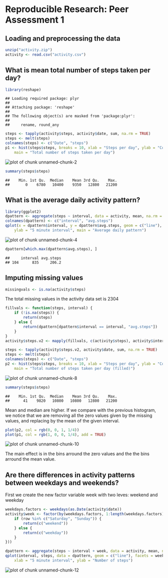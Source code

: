 # Reproducible Research: Peer Assessment 1


## Loading and preprocessing the data


```r
unzip("activity.zip")
activity <- read.csv("activity.csv")
```


## What is mean total number of steps taken per day?


```r
library(reshape)
```

```
## Loading required package: plyr
## 
## Attaching package: 'reshape'
## 
## The following object(s) are masked from 'package:plyr':
## 
##     rename, round_any
```

```r
steps <- tapply(activity$steps, activity$date, sum, na.rm = TRUE)
steps <- melt(steps)
colnames(steps) <- c("Date", "steps")
p1 <- hist(steps$steps, breaks = 10, xlab = "Steps per day", ylab = "Count", 
    main = "Total number of steps taken per day")
```

![plot of chunk unnamed-chunk-2](figure/unnamed-chunk-2.png) 



```r
summary(steps$steps)
```

```
##    Min. 1st Qu.  Median    Mean 3rd Qu.    Max. 
##       0    6780   10400    9350   12800   21200
```


## What is the average daily activity pattern?


```r
library(ggplot2)
dpattern <- aggregate(steps ~ interval, data = activity, mean, na.rm = TRUE)
colnames(dpattern) <- c("interval", "avg.steps")
qplot(x = dpattern$interval, y = dpattern$avg.steps, geom = c("line"), xlab = "Average number of steps", 
    ylab = "5 minute interval", main = "Average daily pattern")
```

![plot of chunk unnamed-chunk-4](figure/unnamed-chunk-4.png) 


```r
dpattern[which.max(dpattern$avg.steps), ]
```

```
##     interval avg.steps
## 104      835     206.2
```

## Imputing missing values


```r
missingvals <- is.na(activity$steps)
```

The total missing values in the activity data set is 2304


```r
fillvals <- function(steps, interval) {
    if (!is.na(steps)) {
        return(steps)
    } else {
        return(dpattern[dpattern$interval == interval, "avg.steps"])
    }
}
activity$steps.v2 <- mapply(fillvals, c(activity$steps), activity$interval)
```



```r
steps <- tapply(activity$steps.v2, activity$date, sum, na.rm = TRUE)
steps <- melt(steps)
colnames(steps) <- c("Date", "steps")
p2 <- hist(steps$steps, breaks = 10, xlab = "Steps per day", ylab = "Count", 
    main = "Total number of steps taken per day (filled)")
```

![plot of chunk unnamed-chunk-8](figure/unnamed-chunk-8.png) 



```r
summary(steps$steps)
```

```
##    Min. 1st Qu.  Median    Mean 3rd Qu.    Max. 
##      41    9820   10800   10800   12800   21200
```


Mean and median are higher. If we compare with the previous histogram, we notice that we are removing all the zero values given by the missing values, and replacing by the mean of the given interval.


```r
plot(p2, col = rgb(0, 0, 1, 1/4))
plot(p1, col = rgb(1, 0, 0, 1/4), add = TRUE)
```

![plot of chunk unnamed-chunk-10](figure/unnamed-chunk-10.png) 

The main effect is in the bins arround the zero values and the the bins arround the mean value.

## Are there differences in activity patterns between weekdays and weekends?

First we create the new factor variable week with two leves: weekend and weekday


```r
weekdays.factors <- weekdays(as.Date(activity$date))
activity$week <- factor(by(weekdays.factors, 1:length(weekdays.factors), function(row) {
    if (row %in% c("Saturday", "Sunday")) {
        return(c("weekend"))
    } else {
        return(c("weekday"))
    }
}))
```



```r
dpattern <- aggregate(steps ~ interval + week, data = activity, mean, na.rm = TRUE)
qplot(interval, steps, data = dpattern, geom = c("line"), facets = week ~ ., 
    xlab = "5 minute interval", ylab = "Number of steps")
```

![plot of chunk unnamed-chunk-12](figure/unnamed-chunk-12.png) 

